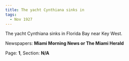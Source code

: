 ```yaml
---  
title: The yacht Cynthiana sinks in  
tags:  
  - Nov 1927  
---  
```

  
The yacht Cynthiana sinks in Florida Bay near Key West.  
  
Newspapers: **Miami Morning News or The Miami Herald**  
  
Page: **1**, Section: **N/A** 
